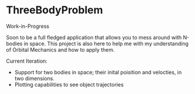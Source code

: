 # ThreeBodyProblem

Work-in-Progress

Soon to be a full fledged application that allows you to mess around with N-bodies in space. 
This project is also here to help me with my understanding of Orbital Mechanics and how to apply them.

Current Iteration:
- Support for two bodies in space; their inital poisition and velocties, in two dimensions.
- Plotting capabilities to see object trajectories
  

